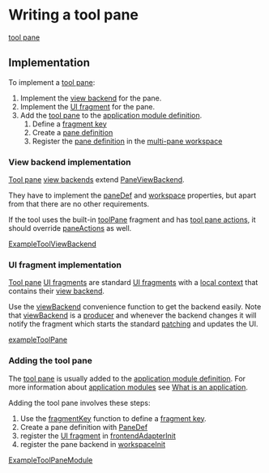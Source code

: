 # Writing a tool pane

[tool pane](def://?inline)

## Implementation

To implement a [tool pane](def://):

1. Implement the [view backend](def://) for the pane.
2. Implement the [UI fragment](def://) for the pane.
3. Add the [tool pane](def://) to the [application module definition](def://).
   1. Define a [fragment key](def://) 
   2. Create a [pane definition](def://)
   3. Register the [pane definition](def://) in the [multi-pane workspace](def://)

### View backend implementation

[Tool pane](def://) [view backends](def://) extend [PaneViewBackend](class://). 

They have to implement the [paneDef](property://PaneViewBackend) and [workspace](proprerty://PaneViewBackend)
properties, but apart from that there are no other requirements.

If the tool uses the built-in [toolPane](fragment://) fragment and has [tool pane actions](def://), it should
override [paneActions](function://PaneViewBackend) as well.

[ExampleToolViewBackend](example://)

### UI fragment implementation

[Tool pane](def://) [UI fragments](def://) are standard [UI fragments](def://) with a [local context](def://)
that contains their [view backend](def://).

Use the [viewBackend](function://) convenience function to get the backend easily. Note that
[viewBackend](function://) is a [producer](def://) and whenever the backend changes it will
notify the fragment which starts the standard [patching](def://) and updates the UI.

[exampleToolPane](example://)

### Adding the tool pane

The [tool pane](def://) is usually added to the [application module definition](def://). For more
information about [application modules](def://) see [What is an application](guide://).

Adding the tool pane involves these steps:

1. Use the [fragmentKey](function://AppModule) function to define a [fragment key](def://).
2. Create a pane definition with [PaneDef](class://)
3. register the [UI fragment](def://) in [frontendAdapterInit](function://AppModule)
4. register the pane backend in [workspaceInit](function://AppModule)

[ExampleToolPaneModule](example://)